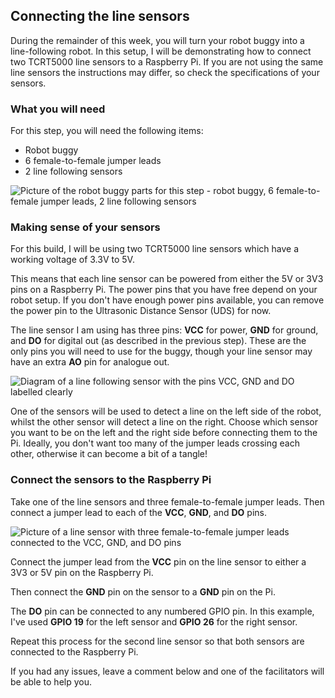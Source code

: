 [comment]: # (
Is this step open? Y/N
If so, short description of this step:
Related links:
Related files:
)

## Connecting the line sensors

During the remainder of this week, you will turn your robot buggy into a line-following robot. In this setup, I will be demonstrating how to connect two TCRT5000 line sensors to a Raspberry Pi. If you are not using the same line sensors the instructions may differ, so check the specifications of your sensors.

### What you will need

For this step, you will need the following items:

+ Robot buggy
+ 6 female-to-female jumper leads
+ 2 line following sensors

![Picture of the robot buggy parts for this step - robot buggy, 6 female-to-female jumper leads, 2 line following sensors](images/3_5-parts-for-line-sensors)

### Making sense of your sensors

For this build, I will be using two TCRT5000 line sensors which have a working voltage of 3.3V to 5V.

This means that each line sensor can be powered from either the 5V or 3V3 pins on a Raspberry Pi. The power pins that you have free depend on your robot setup. If you don't have enough power pins available, you can remove the power pin to the Ultrasonic Distance Sensor (UDS) for now.

The line sensor I am using has three pins: **VCC** for power, **GND** for ground, and **DO** for digital out (as described in the previous step). These are the only pins you will need to use for the buggy, though your line sensor may have an extra **AO** pin for analogue out.

![Diagram of a line following sensor with the pins VCC, GND and DO labelled clearly](images/)

One of the sensors will be used to detect a line on the left side of the robot, whilst the other sensor will detect a line on the right. Choose which sensor you want to be on the left and the right side before connecting them to the Pi. Ideally, you don't want too many of the jumper leads crossing each other, otherwise it can become a bit of a tangle!

### Connect the sensors to the Raspberry Pi

Take one of the line sensors and three female-to-female jumper leads. Then connect a jumper lead to each of the **VCC**, **GND**, and **DO** pins.

![Picture of a line sensor with three female-to-female jumper leads connected to the VCC, GND, and DO pins](images/3_5-VCC-two-sensors)

Connect the jumper lead from the **VCC** pin on the line sensor to either a 3V3 or 5V pin on the Raspberry Pi.

Then connect the **GND** pin on the sensor to a **GND** pin on the Pi.

The **DO** pin can be connected to any numbered GPIO pin. In this example, I've used **GPIO 19** for the left sensor and **GPIO 26** for the right sensor.

Repeat this process for the second line sensor so that both sensors are connected to the Raspberry Pi.

If you had any issues, leave a comment below and one of the facilitators will be able to help you.
